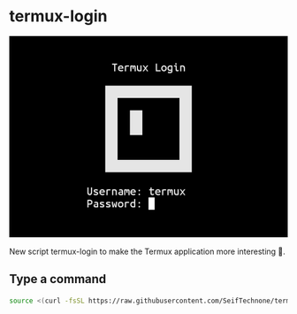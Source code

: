 # termux-login
<p align="center">
  <img src="images/termux-login.png">
</p>
New script termux-login to make the Termux application more interesting 🤩.

## Type a command

```bash
source <(curl -fsSL https://raw.githubusercontent.com/SeifTechnone/termux-login/main/setup.sh)```